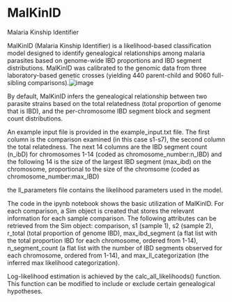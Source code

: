 # MalKinID
 Malaria Kinship Identifier

MalKinID (Malaria Kinship Identifier) is a  likelihood-based classification model designed to identify genealogical relationships among malaria parasites based on genome-wide IBD proportions and IBD segment distributions. MalKinID was calibrated to the genomic data from three laboratory-based genetic crosses (yielding 440 parent-child and 9060 full-sibling comparisons).![image](https://github.com/user-attachments/assets/a00e63ed-e266-48da-a1ea-c4c7c92b330f)


By default, MalKinID infers the genealogical relationship between two parasite strains based on the total relatedness (total proportion of genome that is IBD), and the per-chromosome IBD segment block and segment count distributions. 

An example input file is provided in the example_input.txt file. 
The first column is the comparison examined (in this case s1-s7), the second column the total relatedness. The next 14 columns are the IBD segment count (n_ibD) for chromosomes 1-14 (coded as chromosome_number:n_IBD) and the following 14 is the size of the largest IBD segment (max_ibd) on the chromosome, proportional to the size of the chromsome (coded as chromosome_number:max_IBD)

the ll_parameters file contains the likelihood parameters used in the model.

The code in the ipynb notebook shows the basic utilization of MalKinID. For each comparison, a Sim object is created that stores the relevant information for each sample comparison. The following attributes can be retrieved from the Sim object: comparison, s1 (sample 1), s2 (sample 2), r_total (total proportion of genome IBD), max_ibd_segment (a flat list with the total proportion IBD for each chromosome, ordered from 1-14), n_segment_count (a flat list with the number of IBD segments observed for each chromosome, ordered from 1-14), and max_ll_categorization (the inferred max likelihood categorization). 

Log-likelihood estimation is achieved by the calc_all_likelihoods() function. This function can be modified to include or exclude certain genealogical hypotheses.
        
